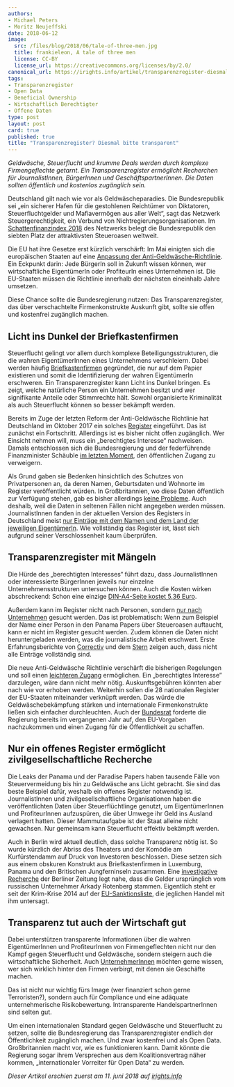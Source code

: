 ```yaml
---
authors:
- Michael Peters
- Moritz Neujeffski
date: 2018-06-12
image:
  src: /files/blog/2018/06/tale-of-three-men.jpg
  title: frankieleon, A tale of three men
  license: CC-BY
  license_url: https://creativecommons.org/licenses/by/2.0/
canonical_url: https://irights.info/artikel/transparenzregister-diesmal-bitte-transparent/29113
tags:
- Transparenzregister
- Open Data
- Beneficial Ownership
- Wirtschaftlich Berechtigter
- Offene Daten
type: post
layout: post
card: true
published: true
title: "Transparenzregister? Diesmal bitte transparent"
---
```


*Geldwäsche, Steuerflucht und krumme Deals werden durch komplexe Firmengeflechte getarnt. Ein Transparenzregister ermöglicht Recherchen für JournalistInnen, BürgerInnen und GeschäftspartnerInnen. Die Daten sollten öffentlich und kostenlos zugänglich sein.*

Deutschland gilt nach wie vor als Geldwäscheparadies. Die Bundesrepublik sei „ein sicherer Hafen für die gestohlenen Reichtümer von Diktatoren, Steuerfluchtgelder und Mafiavermögen aus aller Welt“, sagt das Netzwerk Steuergerechtigkeit, ein Verbund von Nichtregierungsorganisationen. Im [Schattenfinanzindex 2018](https://netzwerksteuergerechtigkeit.files.wordpress.com/2018/01/6_fsi-ranking_incl-_eu-tax-havens.pdf) des Netzwerks belegt die Bundesrepublik den siebten Platz der attraktivsten Steueroasen weltweit.

Die EU hat ihre Gesetze erst kürzlich verschärft: Im Mai einigten sich die europäischen Staaten auf eine [Anpassung der Anti-Geldwäsche-Richtlinie](http://www.consilium.europa.eu/en/press/press-releases/2018/05/14/money-laundering-and-terrorist-financing-new-rules-adopted/). Ein Eckpunkt darin: Jede BürgerIn soll in Zukunft wissen können, wer wirtschaftliche EigentümerIn oder ProfiteurIn eines Unternehmen ist. Die EU-Staaten müssen die Richtlinie innerhalb der nächsten eineinhalb Jahre umsetzen.

Diese Chance sollte die Bundesregierung nutzen: Das Transparenzregister, das über verschachtelte Firmenkonstrukte Auskunft gibt, sollte sie offen und kostenfrei zugänglich machen.

## Licht ins Dunkel der Briefkastenfirmen
Steuerflucht gelingt vor allem durch komplexe Beteiligungsstrukturen, die die wahren EigentümerInnen eines Unternehmens verschleiern. Dabei werden häufig [Briefkastenfirmen](http://www.spiegel.de/wirtschaft/panama-papers-was-ist-eigentlich-eine-briefkastenfirma-a-1085400.html) gegründet, die nur auf dem Papier existieren und somit die Identifizierung der wahren EigentümerIn erschweren. Ein Transparenzregister kann Licht ins Dunkel bringen. Es zeigt, welche natürliche Person ein Unternehmen besitzt und wer signifikante Anteile oder Stimmrechte hält. Sowohl organisierte Kriminalität als auch Steuerflucht können so besser bekämpft werden.

Bereits im Zuge der letzten Reform  der Anti-Geldwäsche Richtlinie hat Deutschland im Oktober 2017 ein solches [Register](https://www.transparenzregister.de/treg/de/start?1) eingeführt. Das ist zunächst ein Fortschritt. Allerdings ist es bisher nicht offen zugänglich. Wer Einsicht nehmen will, muss ein „berechtigtes Interesse“ nachweisen. Damals entschlossen sich die Bundesregierung und der federführende Finanzminister Schäuble [im letzten Moment](http://www.sueddeutsche.de/politik/gegen-geldwaesche-einblick-unter-vorbehalt-1.3387385), den öffentlichen Zugang zu verweigern.

Als Grund gaben sie Bedenken hinsichtlich des Schutzes von Privatpersonen an, da deren Namen, Geburtsdaten und Wohnorte im Register veröffentlicht würden. In Großbritannien, wo diese Daten öffentlich zur Verfügung stehen, gab es bisher allerdings [keine Probleme](https://www.globalwitness.org/en/blog/first-look-uk-beneficial-ownership-data/). Auch deshalb, weil die Daten in seltenen Fällen nicht angegeben werden müssen. JournalistInnen fanden in der aktuellen Version des Registers in Deutschland meist [nur Einträge mit dem Namen und dem Land der jeweiligen EigentümerIn](https://www.stern.de/politik/deutschland/tillack/das-neue-transparenzregister-ist-selbst-wenig-transparent-7929378.html). Wie vollständig das Register ist, lässt sich aufgrund seiner Verschlossenheit kaum überprüfen.

## Transparenzregister mit Mängeln
Die Hürde des „berechtigten Interesses“ führt dazu, dass JournalistInnen oder interessierte BürgerInnen jeweils nur einzelne Unternehmensstrukturen untersuchen können. Auch die Kosten wirken abschreckend: Schon eine einzige [DIN-A4-Seite kostet 5,36 Euro](https://correctiv.org/blog/auskunftsrechte/artikel/2018/02/08/transparenzregister-mit-lucken/).

Außerdem kann im Register nicht nach Personen, sondern [nur nach Unternehmen](http://www.sueddeutsche.de/wirtschaft/briefkastenfirmen-das-transparenzregister-hat-seinen-namen-nicht-verdient-1.3387170) gesucht werden. Das ist problematisch: Wenn zum Beispiel der Name einer Person in den Panama Papers über Steueroasen auftaucht, kann er nicht im Register gesucht werden. Zudem können die Daten nicht heruntergeladen werden, was die journalistische Arbeit erschwert. Erste Erfahrungsberichte von [Correctiv](https://correctiv.org/blog/auskunftsrechte/artikel/2018/02/08/transparenzregister-mit-lucken/) und dem [Stern](https://www.stern.de/politik/deutschland/tillack/das-neue-transparenzregister-ist-selbst-wenig-transparent-7929378.html) zeigen auch, dass nicht alle Einträge vollständig sind.

Die neue Anti-Geldwäsche Richtlinie verschärft die bisherigen Regelungen und soll einen [leichteren Zugang](http://www.europarl.europa.eu/legislative-train/theme-area-of-justice-and-fundamental-rights/file-revision-of-the-anti-money-laundering-directive-(aml)) ermöglichen. Ein „berechtigtes Interesse” darzulegen, wäre dann nicht mehr nötig. Auskunftsgebühren könnten aber nach wie vor erhoben werden. Weiterhin sollen die 28 nationalen Register der EU-Staaten miteinander verknüpft werden. Das würde die Geldwäschebekämpfung stärken und internationale Firmenkonstrukte ließen sich einfacher durchleuchten. Auch der [Bundesrat](https://www.bundesrat.de/SharedDocs/drucksachen/2017/0101-0200/182-1-17.pdf?__blob=publicationFile&v=9) forderte die Regierung bereits im vergangenen Jahr auf, den EU-Vorgaben nachzukommen und einen Zugang für die Öffentlichkeit zu schaffen.

## Nur ein offenes Register ermöglicht zivilgesellschaftliche Recherche
Die Leaks der Panama und der Paradise Papers haben tausende Fälle von Steuervermeidung bis hin zu Geldwäsche ans Licht gebracht. Sie sind das beste Beispiel dafür, weshalb ein offenes Register notwendig ist. JournalistInnen und zivilgesellschaftliche Organisationen haben die veröffentlichten Daten über Steuerflüchtlinge genutzt, um EigentümerInnen und ProfiteurInnen aufzuspüren, die über Umwege ihr Geld ins Ausland verlagert hatten. Dieser Mammutaufgabe ist der Staat alleine nicht gewachsen. Nur gemeinsam kann Steuerflucht effektiv bekämpft werden.

Auch in Berlin wird aktuell deutlich, dass solche Transparenz nötig ist. So wurde kürzlich der Abriss des Theaters und der Komödie am Kurfürstendamm auf Druck von Investoren beschlossen. Diese setzen sich aus einem obskuren Konstrukt aus Briefkastenfirmen in Luxemburg, Panama und den Britischen Jungferninseln zusammen. Eine [investigative Recherche](https://story.berliner-zeitung.de/kudammkomplex3/) der Berliner Zeitung legt nahe, dass die Gelder ursprünglich vom russischen Unternehmer Arkady Rotenberg stammen. Eigentlich steht er seit der Krim-Krise 2014 auf der [EU-Sanktionsliste](https://eur-lex.europa.eu/legal-content/EN/TXT/?uri=uriserv:OJ.L_.2017.194.01.0001.01.ENG&toc=OJ:L:2017:194:TOC), die jeglichen Handel mit ihm untersagt.

## Transparenz tut auch der Wirtschaft gut
Dabei unterstützen transparente Informationen über die wahren EigentümerInnen und ProfiteurInnen von Firmengeflechten nicht nur den Kampf gegen Steuerflucht und Geldwäsche, sondern steigern auch die wirtschaftliche Sicherheit. Auch [UnternehmerInnen](http://www.bteam.org/announcements/the-business-case-for-beneficial-ownership-transparency/) möchten gerne wissen, wer sich wirklich hinter den Firmen verbirgt, mit denen sie Geschäfte machen.

Das ist nicht nur wichtig fürs Image (wer finanziert schon gerne Terroristen?), sondern auch für Compliance und eine adäquate unternehmerische Risikobewertung. Intransparente HandelspartnerInnen sind selten gut.

Um einen internationalen Standard gegen Geldwäsche und Steuerflucht zu setzen, sollte die Bundesregierung das Transparenzregister endlich der Öffentlichkeit zugänglich machen. Und zwar kostenfrei und als Open Data. Großbritannien macht vor, wie es funktionieren kann. Damit könnte die Regierung sogar ihrem Versprechen aus dem Koalitionsvertrag näher kommen, „internationaler Vorreiter für Open Data“ zu werden.

*Dieser Artikel erschien zuerst am 11. juni 2018 auf [irights.info](https://irights.info/artikel/transparenzregister-diesmal-bitte-transparent/29113)*
